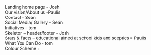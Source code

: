 Landing home page - Josh\
Our vision/About us -Paulis\
Contact - Seán\
Social Media/ Gallery - Seán\
Initiatives - tom\
Skeleton – header/footer - Josh\
Stats & Facts – educational aimed at school kids and sceptics = Paulis\
What You Can Do - tom\
Colour Scheme :     